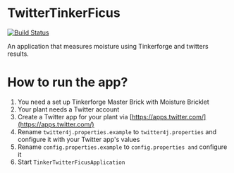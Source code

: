 # TwitterTinkerFicus

[![Build Status](https://travis-ci.org/skyYaga/TwitterTinkerFicus.svg?branch=master)](https://travis-ci.org/skyYaga/TwitterTinkerFicus)

An application that measures moisture using Tinkerforge and twitters results.

# How to run the app?

1. You need a set up Tinkerforge Master Brick with Moisture Bricklet
2. Your plant needs a Twitter account
3. Create a Twitter app for your plant via [https://apps.twitter.com/](https://apps.twitter.com/)
4. Rename `twitter4j.properties.example` to `twitter4j.properties` and configure it with your Twitter app's values
5. Rename `config.properties.example` to `config.properties and` configure it
6. Start `TinkerTwitterFicusApplication`